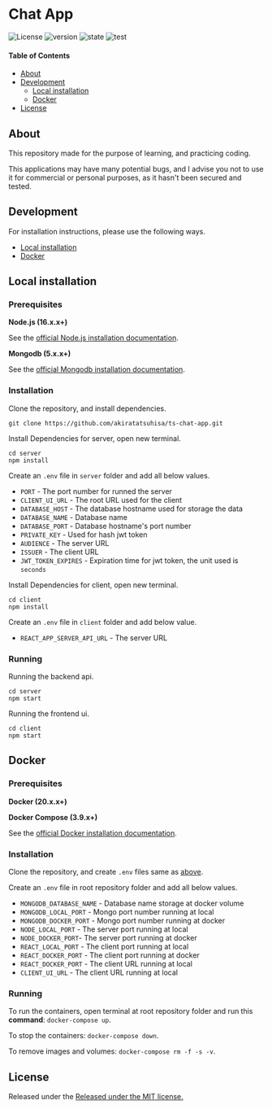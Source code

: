 # Chat App

![License](http://img.shields.io/badge/License-MIT-green.svg?style=flat)
![version](https://img.shields.io/badge/version-1.0.0-brightgreen.svg)
![state](https://img.shields.io/badge/state-ongoing-blue.svg)
![test](https://img.shields.io/badge/bug-crit-red.svg)

#### Table of Contents
* [About](#about)
* [Development](#development)
  * [Local installation](#local-installation)
  * [Docker](#docker)
* [License](#license)
## About 
This repository made for the purpose of learning, and practicing coding.

This applications may have many potential bugs, and I advise you not to use it for commercial or personal purposes, as it hasn't been secured and tested.

## Development

For installation instructions, please use the following ways.
* [Local installation](#local-installation)
* [Docker](#docker)

## Local installation

### Prerequisites

**Node.js (16.x.x+)**

See the [official Node.js installation documentation](https://nodejs.org/).

**Mongodb (5.x.x+)**

See the [official Mongodb installation documentation](https://www.mongodb.com/try/download/community).

### Installation

Clone the repository, and install dependencies.
```
git clone https://github.com/akiratatsuhisa/ts-chat-app.git
```
Install Dependencies for server, open new terminal.
```
cd server
npm install 
```

Create an `.env` file in `server` folder and add all below values.
* `PORT` - The port number for runned the server
* `CLIENT_UI_URL` - The root URL used for the client 
* `DATABASE_HOST` - The database hostname used for storage the data
* `DATABASE_NAME` - Database name 
* `DATABASE_PORT` - Database hostname's port number
* `PRIVATE_KEY` - Used for hash jwt token
* `AUDIENCE`  - The server URL
* `ISSUER` - The client URL
* `JWT_TOKEN_EXPIRES` - Expiration time for jwt token, the unit used is `seconds`

Install Dependencies for client, open new terminal.
```
cd client
npm install 
```

Create an `.env` file in `client` folder and add below value.
* `REACT_APP_SERVER_API_URL` - The server URL

### Running

Running the backend api.
```
cd server
npm start
```


Running the frontend ui.
```
cd client
npm start
```

## Docker

### Prerequisites

**Docker (20.x.x+)**

**Docker Compose (3.9.x+)**

See the [official Docker installation documentation](https://docs.docker.com/get-docker/).

### Installation

Clone the repository, and create `.env` files same as [above](#local-installation).

Create an `.env` file in root repository folder and add all below values.
* `MONGODB_DATABASE_NAME` - Database name storage at docker volume
* `MONGODB_LOCAL_PORT` - Mongo port number running at local
* `MONGODB_DOCKER_PORT` - Mongo port number running at docker
* `NODE_LOCAL_PORT` - The server port running at local
* `NODE_DOCKER_PORT`- The server port running at docker
* `REACT_LOCAL_PORT` - The client port running at local
* `REACT_DOCKER_PORT` -  The client port running at docker
* `REACT_DOCKER_PORT` - The client URL running at local
* `CLIENT_UI_URL` - The client URL running at local

### Running

To run the containers, open terminal at root repository folder and run this **command**: `docker-compose up`.

To stop the containers: `docker-compose down`.

To remove images and volumes: `docker-compose rm -f -s -v`.

## License
Released under the [Released under the MIT license.](LICENSE)

